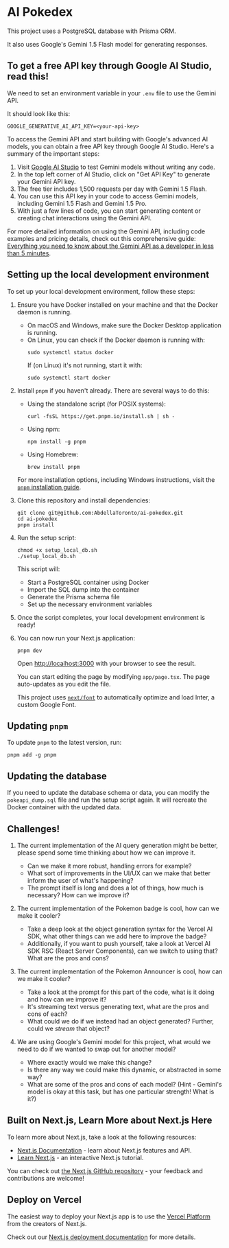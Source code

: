 # AI Pokedex

This project uses a PostgreSQL database with Prisma ORM.

It also uses Google's Gemini 1.5 Flash model for generating responses.

## To get a free API key through Google AI Studio, read this!

We need to set an environment variable in your `.env` file to use the Gemini API.

It should look like this:

```
GOOGLE_GENERATIVE_AI_API_KEY=<your-api-key>
```

To access the Gemini API and start building with Google's advanced AI models, you can obtain a free API key through Google AI Studio. Here's a summary of the important steps:

1. Visit [Google AI Studio](https://aistudio.google.com/) to test Gemini models without writing any code.
2. In the top left corner of AI Studio, click on "Get API Key" to generate your Gemini API key.
3. The free tier includes 1,500 requests per day with Gemini 1.5 Flash.
4. You can use this API key in your code to access Gemini models, including Gemini 1.5 Flash and Gemini 1.5 Pro.
5. With just a few lines of code, you can start generating content or creating chat interactions using the Gemini API.

For more detailed information on using the Gemini API, including code examples and pricing details, check out this comprehensive guide: [Everything you need to know about the Gemini API as a developer in less than 5 minutes](https://medium.com/around-the-prompt/everything-you-need-to-know-about-the-gemini-api-as-a-developer-in-less-than-5-minutes-5e75343ccff9).


## Setting up the local development environment

To set up your local development environment, follow these steps:

1. Ensure you have Docker installed on your machine and that the Docker daemon is running.
   - On macOS and Windows, make sure the Docker Desktop application is running.
   - On Linux, you can check if the Docker daemon is running with:
     ```
     sudo systemctl status docker
     ```
     If (on Linux) it's not running, start it with:
     ```
     sudo systemctl start docker
     ```

2. Install `pnpm` if you haven't already. There are several ways to do this:

   - Using the standalone script (for POSIX systems):
     ```
     curl -fsSL https://get.pnpm.io/install.sh | sh -
     ```

   - Using npm:
     ```
     npm install -g pnpm
     ```

   - Using Homebrew:
     ```
     brew install pnpm
     ```

   For more installation options, including Windows instructions, visit the <a href="https://pnpm.io/installation" target="_blank">`pnpm` installation guide</a>.

3. Clone this repository and install dependencies:
   ```
   git clone git@github.com:AbdellaToronto/ai-pokedex.git
   cd ai-pokedex
   pnpm install
   ```

4. Run the setup script:
   ```
   chmod +x setup_local_db.sh
   ./setup_local_db.sh
   ```

   This script will:
   - Start a PostgreSQL container using Docker
   - Import the SQL dump into the container
   - Generate the Prisma schema file
   - Set up the necessary environment variables

5. Once the script completes, your local development environment is ready!

6. You can now run your Next.js application:
   ```
   pnpm dev
   ```

   Open [http://localhost:3000](http://localhost:3000) with your browser to see the result.

   You can start editing the page by modifying `app/page.tsx`. The page auto-updates as you edit the file.

   This project uses [`next/font`](https://nextjs.org/docs/basic-features/font-optimization) to automatically optimize and load Inter, a custom Google Font.


## Updating `pnpm`

To update `pnpm` to the latest version, run:

```
pnpm add -g pnpm
```

## Updating the database

If you need to update the database schema or data, you can modify the `pokeapi_dump.sql` file and run the setup script again. It will recreate the Docker container with the updated data.

## Challenges!

1. The current implementation of the AI query generation might be better, please spend some time thinking about how we can improve it.
   - Can we make it more robust, handling errors for example?
   - What sort of improvements in the UI/UX can we make that better inform the user of what's happening?
   - The prompt itself is long and does a lot of things, how much is necessary? How can we improve it?

2. The current implementation of the Pokemon badge is cool, how can we make it cooler?
    - Take a deep look at the object generation syntax for the Vercel AI SDK, what other things can we add here to improve the badge?
    - Additionally, if you want to push yourself, take a look at Vercel AI SDK RSC (React Server Components), can we switch to using that? What are the pros and cons?

3. The current implementation of the Pokemon Announcer is cool, how can we make it cooler?
    - Take a look at the prompt for this part of the code, what is it doing and how can we improve it?
    - It's streaming text versus generating text, what are the pros and cons of each?
    - What could we do if we instead had an object generated? Further, could we _stream_ that object?

4. We are using Google's Gemini model for this project, what would we need to do if we wanted to swap out for another model?
    - Where exactly would we make this change?
    - Is there any way we could make this dynamic, or abstracted in some way?
    - What are some of the pros and cons of each model? (Hint - Gemini's model is okay at this task, but has one particular strength! What is it?)

## Built on Next.js, Learn More about Next.js Here

To learn more about Next.js, take a look at the following resources:

- [Next.js Documentation](https://nextjs.org/docs) - learn about Next.js features and API.
- [Learn Next.js](https://nextjs.org/learn) - an interactive Next.js tutorial.

You can check out [the Next.js GitHub repository](https://github.com/vercel/next.js/) - your feedback and contributions are welcome!

## Deploy on Vercel

The easiest way to deploy your Next.js app is to use the [Vercel Platform](https://vercel.com/new?utm_medium=default-template&filter=next.js&utm_source=create-next-app&utm_campaign=create-next-app-readme) from the creators of Next.js.

Check out our [Next.js deployment documentation](https://nextjs.org/docs/deployment) for more details.
